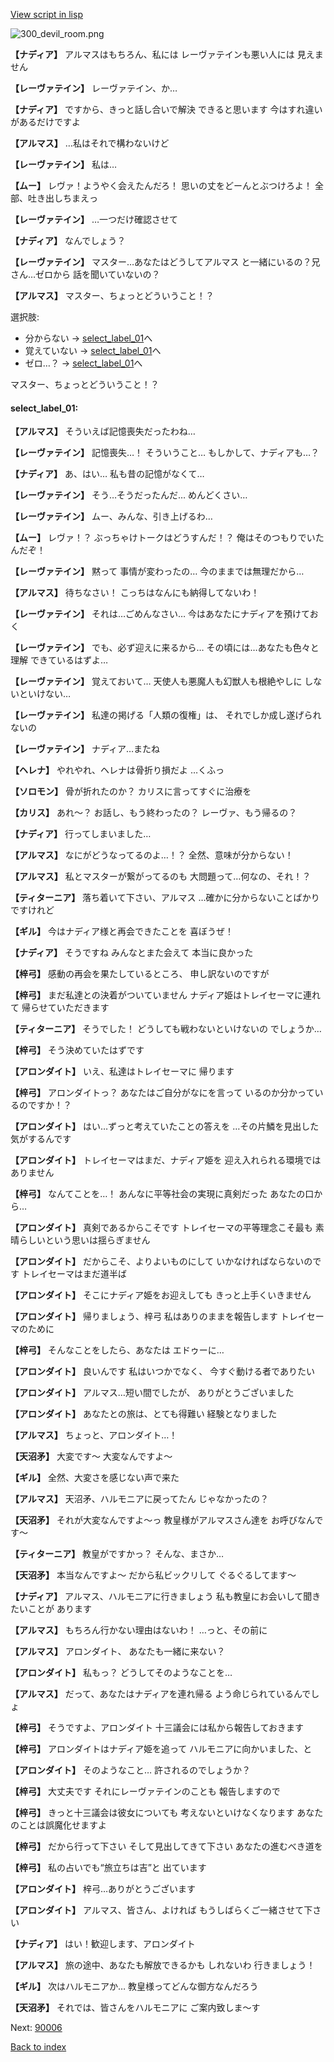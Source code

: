 [View script in lisp](../scripts/100305060.txt)

![300_devil_room.png](../images/backgrounds/300_devil_room.png)

**【ナディア】**
アルマスはもちろん、私には
レーヴァテインも悪い人には
見えません

**【レーヴァテイン】**
レーヴァテイン、か…

**【ナディア】**
ですから、きっと話し合いで解決
できると思います
今はすれ違いがあるだけですよ

**【アルマス】**
…私はそれで構わないけど

**【レーヴァテイン】**
私は…

**【ムー】**
レヴァ！ようやく会えたんだろ！
思いの丈をどーんとぶつけろよ！
全部、吐き出しちまえっ

**【レーヴァテイン】**
…一つだけ確認させて

**【ナディア】**
なんでしょう？

**【レーヴァテイン】**
マスター…あなたはどうしてアルマス
と一緒にいるの？兄さん…ゼロから
話を聞いていないの？

**【アルマス】**
マスター、ちょっとどういうこと！？

選択肢:
- 分からない → [select_label_01](#select_label_01)へ
- 覚えていない → [select_label_01](#select_label_01)へ
- ゼロ…？ → [select_label_01](#select_label_01)へ

マスター、ちょっとどういうこと！？

#### select_label_01:

**【アルマス】**
そういえば記憶喪失だったわね…

**【レーヴァテイン】**
記憶喪失…！
そういうこと…
もしかして、ナディアも…？

**【ナディア】**
あ、はい…
私も昔の記憶がなくて…

**【レーヴァテイン】**
そう…そうだったんだ…
めんどくさい…

**【レーヴァテイン】**
ムー、みんな、引き上げるわ…

**【ムー】**
レヴァ！？
ぶっちゃけトークはどうすんだ！？
俺はそのつもりでいたんだぞ！

**【レーヴァテイン】**
黙って
事情が変わったの…
今のままでは無理だから…

**【アルマス】**
待ちなさい！
こっちはなんにも納得してないわ！

**【レーヴァテイン】**
それは…ごめんなさい…
今はあなたにナディアを預けておく

**【レーヴァテイン】**
でも、必ず迎えに来るから…
その頃には…あなたも色々と理解
できているはずよ…

**【レーヴァテイン】**
覚えておいて…
天使人も悪魔人も幻獣人も根絶やしに
しないといけない…

**【レーヴァテイン】**
私達の掲げる「人類の復権」は、
それでしか成し遂げられないの

**【レーヴァテイン】**
ナディア…またね

**【ヘレナ】**
やれやれ、ヘレナは骨折り損だよ
…くふっ

**【ソロモン】**
骨が折れたのか？
カリスに言ってすぐに治療を

**【カリス】**
あれ～？
お話し、もう終わったの？
レーヴァ、もう帰るの？

**【ナディア】**
行ってしまいました…

**【アルマス】**
なにがどうなってるのよ…！？
全然、意味が分からない！

**【アルマス】**
私とマスターが繋がってるのも
大問題って…何なの、それ！？

**【ティターニア】**
落ち着いて下さい、アルマス
…確かに分からないことばかり
ですけれど

**【ギル】**
今はナディア様と再会できたことを
喜ぼうぜ！

**【ナディア】**
そうですね
みんなとまた会えて
本当に良かった

**【梓弓】**
感動の再会を果たしているところ、
申し訳ないのですが

**【梓弓】**
まだ私達との決着がついていません
ナディア姫はトレイセーマに連れて
帰らせていただきます

**【ティターニア】**
そうでした！
どうしても戦わないといけないの
でしょうか…

**【梓弓】**
そう決めていたはずです

**【アロンダイト】**
いえ、私達はトレイセーマに
帰ります

**【梓弓】**
アロンダイトっ？
あなたはご自分がなにを言って
いるのか分かっているのですか！？

**【アロンダイト】**
はい…ずっと考えていたことの答えを
…その片鱗を見出した気がするんです

**【アロンダイト】**
トレイセーマはまだ、ナディア姫を
迎え入れられる環境ではありません

**【梓弓】**
なんてことを…！
あんなに平等社会の実現に真剣だった
あなたの口から…

**【アロンダイト】**
真剣であるからこそです
トレイセーマの平等理念こそ最も
素晴らしいという思いは揺らぎません

**【アロンダイト】**
だからこそ、よりよいものにして
いかなければならないのです
トレイセーマはまだ道半ば

**【アロンダイト】**
そこにナディア姫をお迎えしても
きっと上手くいきません

**【アロンダイト】**
帰りましょう、梓弓
私はありのままを報告します
トレイセーマのために

**【梓弓】**
そんなことをしたら、あなたは
エドゥーに…

**【アロンダイト】**
良いんです
私はいつかでなく、
今すぐ動ける者でありたい

**【アロンダイト】**
アルマス…短い間でしたが、
ありがとうございました

**【アロンダイト】**
あなたとの旅は、とても得難い
経験となりました

**【アルマス】**
ちょっと、アロンダイト…！

**【天沼矛】**
大変です～
大変なんですよ～

**【ギル】**
全然、大変さを感じない声で来た

**【アルマス】**
天沼矛、ハルモニアに戻ってたん
じゃなかったの？

**【天沼矛】**
それが大変なんですよ～っ
教皇様がアルマスさん達を
お呼びなんです～

**【ティターニア】**
教皇がですかっ？
そんな、まさか…

**【天沼矛】**
本当なんですよ～
だから私ビックリして
ぐるぐるしてます～

**【ナディア】**
アルマス、ハルモニアに行きましょう
私も教皇にお会いして聞きたいことが
あります

**【アルマス】**
もちろん行かない理由はないわ！
…っと、その前に

**【アルマス】**
アロンダイト、
あなたも一緒に来ない？

**【アロンダイト】**
私もっ？
どうしてそのようなことを…

**【アルマス】**
だって、あなたはナディアを連れ帰る
よう命じられているんでしょ

**【梓弓】**
そうですよ、アロンダイト
十三議会には私から報告しておきます

**【梓弓】**
アロンダイトはナディア姫を追って
ハルモニアに向かいました、と

**【アロンダイト】**
そのようなこと…
許されるのでしょうか？

**【梓弓】**
大丈夫です
それにレーヴァテインのことも
報告しますので

**【梓弓】**
きっと十三議会は彼女についても
考えないといけなくなります
あなたのことは誤魔化せますよ

**【梓弓】**
だから行って下さい
そして見出してきて下さい
あなたの進むべき道を

**【梓弓】**
私の占いでも“旅立ちは吉”と
出ています

**【アロンダイト】**
梓弓…ありがとうございます

**【アロンダイト】**
アルマス、皆さん、よければ
もうしばらくご一緒させて下さい

**【ナディア】**
はい！歓迎します、アロンダイト

**【アルマス】**
旅の途中、あなたも解放できるかも
しれないわ
行きましょう！

**【ギル】**
次はハルモニアか…
教皇様ってどんな御方なんだろう

**【天沼矛】**
それでは、皆さんをハルモニアに
ご案内致しま～す

Next: [90006](90006.md)

[Back to index](index.md)
